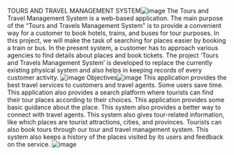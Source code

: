 TOURS AND TRAVEL MANAGEMENT SYSTEM![image](https://github.com/Arnab-manna307/big_project/assets/175200201/b056814f-bb2e-4df6-9d9b-9020e6030e83)
The Tours and Travel Management System is a web-based application. The main purpose of the “Tours and Travels Management System" is to provide a convenient way for a customer to book hotels, trains, and buses for tour purposes. In this project, we will make the task of searching for places easier by booking a train or bus. In the present system, a customer has to approach various agencies to find details about places and book tickets. The project ‘Tours and Travels Management System’ is developed to replace the currently existing physical system and also helps in keeping records of every customer activity.
![image](https://github.com/Arnab-manna307/big_project/assets/175200201/a8ec7ea6-5041-47b6-be23-2dcc1d90ed39)
Objectives![image](https://github.com/Arnab-manna307/big_project/assets/175200201/c3236631-d269-483e-b68a-bc29b45c398d)
This application provides the best travel services to customers and travel agents.
Some users save time.
 This application also provides a search platform where tourists can find their tour places according to their choices.
This application provides some basic guidance about the place.
This system also provides a better way to connect with travel agents.
This system also gives tour-related information, like which places are tourist attractions, cities, and provinces. 
Tourists can also book tours through our tour and travel management system. This system also keeps a history of the places visited by its users and feedback on the service.
![image](https://github.com/Arnab-manna307/big_project/assets/175200201/d199150b-0abe-49f9-8e26-ff74cf594614)



